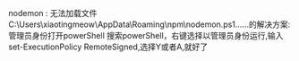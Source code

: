 nodemon : 无法加载文件 C:\Users\xiaotingmeow\AppData\Roaming\npm\nodemon.ps1......的解决方案:
管理员身份打开powerShell
搜索powerShell，右键选择以管理员身份运行,输入set-ExecutionPolicy RemoteSigned,选择Y或者A,就好了